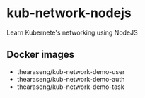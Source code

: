 # kub-network-nodejs
Learn Kubernete's networking using NodeJS
## Docker images
  - thearaseng/kub-network-demo-user
  - thearaseng/kub-network-demo-auth
  - thearaseng/kub-network-demo-task
